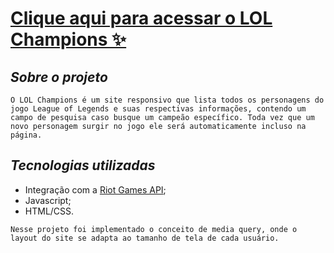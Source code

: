 [<b><h1>Clique aqui para acessar o LOL Champions ✨</h1>](https://larissabenedet.github.io/lol-champions/)</b>

## *Sobre o projeto*
```
O LOL Champions é um site responsivo que lista todos os personagens do jogo League of Legends e suas respectivas informações, contendo um campo de pesquisa caso busque um campeão específico. Toda vez que um novo personagem surgir no jogo ele será automaticamente incluso na página. 
```

## *Tecnologias utilizadas*
* Integração com a [Riot Games API](https://developer.riotgames.com/docs/lol);
* Javascript;
* HTML/CSS.

```
Nesse projeto foi implementado o conceito de media query, onde o layout do site se adapta ao tamanho de tela de cada usuário. 
```

